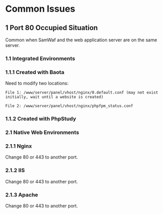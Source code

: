 # Common Issues

## 1 Port 80 Occupied Situation
Common when SamWaf and the web application server are on the same server.

### 1.1 Integrated Environments

### 1.1.1 Created with Baota

Need to modify two locations:
```
File 1: /www/server/panel/vhost/nginx/0.default.conf (may not exist initially, wait until a website is created)

File 2: /www/server/panel/vhost/nginx/phpfpm_status.conf
```

### 1.1.2 Created with PhpStudy

### 2.1 Native Web Environments

### 2.1.1 Nginx
Change 80 or 443 to another port.

### 2.1.2 IIS
Change 80 or 443 to another port.

### 2.1.3 Apache
Change 80 or 443 to another port.